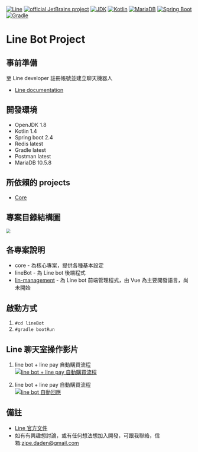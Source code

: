 [![Line](https://aleen42.github.io/badges/src/line.svg)](https://developers.line.biz/zh-hant/)
[![official JetBrains project](https://jb.gg/badges/official.svg)](https://confluence.jetbrains.com/display/ALL/JetBrains+on+GitHub)
[![JDK](http://img.shields.io/badge/JDK-v8.0-yellow.svg)](http://www.oracle.com/technetwork/java/javase/downloads/index.html)
[![Kotlin](https://img.shields.io/badge/kotlin-1.4.0-blue.svg?logo=kotlin)](http://kotlinlang.org)
[![MariaDB](https://img.shields.io/badge/MariaDB-10.5.8-blue.svg?logo=mariadb)](https://mariadb.org/)
[![Spring Boot](https://img.shields.io/badge/springboot-v2.4.2-green.svg?logo=spring)](https://spring.io/projects/spring-framework)
[![Gradle](https://img.shields.io/badge/gradle-6.5.1-green.svg?logo=gradle)](https://spring.io/projects/spring-framework)

Line Bot Project
======================
## 事前準備
至 Line developer 註冊帳號並建立聊天機器人
* [Line documentation](https://developers.line.biz/zh-hant/docs/messaging-api/building-bot/ "Line 官方文件")

## 開發環境
* OpenJDK 1.8
* Kotlin 1.4
* Spring boot 2.4
* Redis latest
* Gradle latest
* Postman latest
* MariaDB 10.5.8

## 所依賴的 projects
* [Core](https://github.com/a09090443/core "核心專案")

## 專案目錄結構圖
<img src="./images/projects.png" style="zoom:70%" />

## 各專案說明
* core - 為核心專案，提供各種基本設定
* lineBot - 為 Line bot 後端程式
* [lin-management](https://github.com/a09090443/line-management.git "Line bot 前端管理程式") - 為 Line bot 前端管理程式，由 Vue 為主要開發語言，尚未開始

## 啟動方式
1. `#cd lineBot`
2. `#gradle bootRun`

## Line 聊天室操作影片
1. line bot + line pay 自動購買流程</br>
   [![line bot + line pay 自動購買流程](https://res.cloudinary.com/marcomontalbano/image/upload/v1613891666/video_to_markdown/images/youtube--c6dJqFawIVs-c05b58ac6eb4c4700831b2b3070cd403.jpg)](https://www.youtube.com/watch?v=c6dJqFawIVs&ab_channel=%E8%94%A1%E4%BF%8A%E5%82%91 "line bot + line pay 自動購買流程")

2. line bot + line pay 自動購買流程</br>
   [![line bot 自動回應](https://res.cloudinary.com/marcomontalbano/image/upload/v1613891737/video_to_markdown/images/youtube--G0r3YF8Dp98-c05b58ac6eb4c4700831b2b3070cd403.jpg)](https://www.youtube.com/watch?v=G0r3YF8Dp98&ab_channel=%E8%94%A1%E4%BF%8A%E5%82%91 "line bot 自動回應")

## 備註
* [Line 官方文件](https://developers.line.biz/zh-hant/docs/messaging-api/)
* 如有有興趣想討論，或有任何想法想加入開發，可跟我聯絡，信箱:zipe.daden@gmail.com
